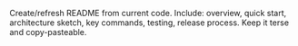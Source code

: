 Create/refresh README from current code.
Include: overview, quick start, architecture sketch, key commands, testing, release process.
Keep it terse and copy-pasteable.
